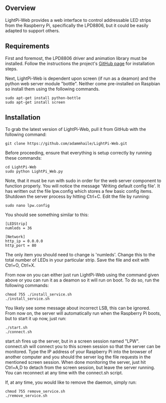 ## Overview

LightPi-Web provides a web interface to control addressable LED strips from the Raspberry Pi,
specifically the LPD8806, but it could be easily adapted to support others.

## Requirements

First and foremost, the LPD8806 driver and animation library must be installed.
Follow the instructions the project's [GitHub page](https://github.com/adammhaile/RPi-LPD8806) for installation steps.

Next, LightPi-Web is dependent upon screen (if run as a deamon) and the python web server module "bottle".
Neither come pre-installed on Raspbian so install them using the following commands.

    sudo apt-get install python-bottle 
    sudo apt-get install screen

## Installation

To grab the latest version of LightPi-Web, pull it from GitHub with the following command:

    git clone https://github.com/adammhaile/LightPi-Web.git

Before proceeding, ensure that everything is setup correctly by running these commands:

    cd LightPi-Web
    sudo python LightPi_Web.py

Note, that it must be run with sudo in order for the web server component to function properly.
You will notice the message 'Writing default config file'. It has written out the file lpw.config which stores a few basic config items.
Shutdown the server process by hitting Ctrl+C.
Edit the file by running:

    sudo nano lpw.config

You should see something similar to this:

    [LEDStrip]
    numleds = 36

    [Network]
    http_ip = 0.0.0.0
    http_port = 80

The only item you should need to change is 'numleds'. Change this to the total number of LEDs in your particular strip.
Save the file and exit with Ctrl+O, Ctrl+X.

From now on you can either just run LightPi-Web using the command given above or you can run it as a deamon so it will run on boot.
To do so, run the following commands:

    chmod 755 ./install_service.sh
    ./install_service.sh

You likely see some message about incorrect LSB, this can be ignored. From now on, the server will automatically run when the Raspberry Pi boots, but to start it up now, just run:

    ./start.sh
    ./connect.sh

start.sh fires up the server, but in a screen session named "LPW". connect.sh will connect you to this screen session so that the server can be monitored. 
Type the IP address of your Raspberry Pi into the browser of another computer and you should the server log the file requests in the mentioned screen session.
When done monitoring the server, just hit Ctrl+A,D to detach from the screen session, but leave the server running. You can reconnect at any time with the connect.sh script.

If, at any time, you would like to remove the daemon, simply run:

    chmod 755 remove_service.sh
	./remove_service.sh